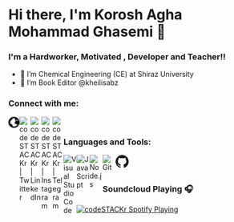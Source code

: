 # Hi there, I'm  Korosh Agha Mohammad Ghasemi 👋
### I'm a Hardworker, Motivated , Developer and Teacher!!
 
- 🌱 I’m Chemical Engineering (CE) at Shiraz University 
- 👯 I’m Book Editor @kheilisabz


### Connect with me:

[<img align="left" alt="codeSTACKr.com" width="22px" src="https://raw.githubusercontent.com/iconic/open-iconic/master/svg/globe.svg" />][website]
[<img align="left" alt="codeSTACKr | Twitter" width="22px" src="https://image.flaticon.com/icons/png/512/25/25660.png" />][twitter]
[<img align="left" alt="codeSTACKr | LinkedIn" width="22px" src="https://cdn2.iconfinder.com/data/icons/font-awesome/1792/linkedin-512.png" />][linkedin]
[<img align="left" alt="codeSTACKr | Instagram" width="22px" src="https://cdn4.iconfinder.com/data/icons/picons-social/57/38-instagram-2-512.png" />][instagram]
[<img align="left" alt="codeSTACKr | Telegram" width="22px" src="https://i.pinimg.com/originals/99/f0/3f/99f03fdee90d871d3d1e718c82feb8be.png" />][Telegram]

<br />

### Languages and Tools:

[<img align="left" alt="Visual Studio Code" width="26px" src="https://cdn.worldvectorlogo.com/logos/visual-studio-code-1.svg" />][webdevplaylist]
[<img align="left" alt="JavaScript" width="26px" src="https://img.icons8.com/ios/452/javascript.png" />][jsplaylist]
[<img align="left" alt="Node.js" width="26px" src="https://cdn3.iconfinder.com/data/icons/logos-and-brands-3/512/267_Python-512.png" />][webdevplaylist]
[<img align="left" alt="Git" width="26px" src="https://cdn.iconscout.com/icon/free/png-512/git-14-599158.png" />][webdevplaylist]
[<img align="left" alt="GitHub" width="26px" src="https://raw.githubusercontent.com/github/explore/78df643247d429f6cc873026c0622819ad797942/topics/github/github.png" />][webdevplaylist]

<br />
<br />



### Soundcloud Playing 🎧

[<img src="https://now-playing-codestackr.vercel.app/api/spotify-playing" alt="codeSTACKr Spotify Playing" width="350" />](https://soundcloud.com/qvqunkyuzlin)

</details>


</details>

[Telegram]: tg://resolve?domain=koroshkorosh1
[website]: https://zil.ink/korosh/
[twitter]: https://twitter.com/koroshkorosh11/
[youtube]: https://youtube.com/koroshkorosh1/
[instagram]: https://www.instagram.com/koroshkorosh1/
[linkedin]: https://linkedin.com/in/koroshkorosh1/
[webdevplaylist]: https://www.youtube.com/playlist?list=PLkwxH9e_vrAJ0WbEsFA9W3I1W-g_BTsbt
[jsplaylist]: https://www.youtube.com/playlist?list=PLkwxH9e_vrALRJKu7wfXby3MKeflhTu6B
[cssplaylist]: https://www.youtube.com/playlist?list=PLkwxH9e_vrALSdvZuEh6gqQdmDoDIoqz4
[reactplaylist]: https://www.youtube.com/playlist?list=PLkwxH9e_vrAK4TdffpxKY3QGyHCpxFcQ0
